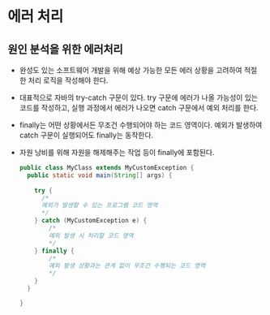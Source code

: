# 에러 처리

## 원인 분석을 위한 에러처리
- 완성도 있는 소프트웨어 개발을 위해 예상 가능한 모든 에러 상황을 고려하여 적절한 처리 로직을 작성해야 한다.
- 대표적으로 자바의 try-catch 구문이 있다. try 구문에 에러가 나올 가능성이 있는 코드를 작성하고, 실행 과정에서 에러가 나오면 catch 구문에서 예외 처리를 한다.
- finally는 어떤 상황에서든 무조건 수행되어야 하는 코드 영역이다. 예외가 발생하여 catch 구문이 실행되어도 finally는 동작한다.
- 자원 낭비를 위해 자원을 해제해주는 작업 등이 finally에 포함된다.
  ```java
  public class MyClass extends MyCustomException {
    public static void main(String[] args) {
    
      try {
        /*
        예외가 발생할 수 있는 프로그램 코드 영역
        */
      } catch (MyCustomException e) {
          /*
          예외 발생 시 처리할 코드 영역
          */
      } finally {
          /*
          예외 발생 상황과는 관계 없이 무조건 수행되는 코드 영역
          */
      }
    }
  
  }
  ```

  ## 
